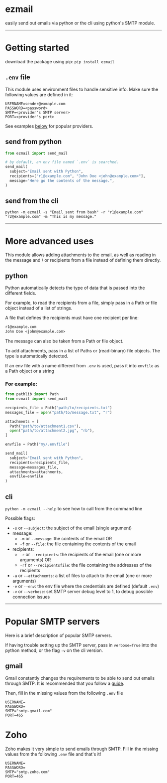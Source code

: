 # ezmail

easily send out emails via python or the cli using python's SMTP module.

---

# Getting started

download the package using pip: `pip install ezmail`

## `.env` file

This module uses environment files to handle sensitive info.
Make sure the following values are defined in it:

```.env
USERNAME=sender@exmaple.com
PASSWORD=<password>
SMTP=<provider's SMTP server>
PORT=<provider's port>
```

See examples [below](https://github.com/Alex23rodriguez/ezmail/edit/main/README.md#smtp-servers) for popular providers.

## send from python

```python
from ezmail import send_mail

# by default, an env file named `.env` is searched.
send_mail(
  subject="Email sent with Python",
  recipients=["r1@example.com", "John Doe <john@example.com>"],
  message="Here go the contents of the message.",
)
```

## send from the cli

`python -m ezmail -s "Email sent from bash" -r "r1@example.com" "r2@example.com" -m "This is my message."`

---

# More advanced uses

This module allows adding attachments to the email, as well as reading in the message and / or recipients from a file instead of defining them directly.

## python

Python automatically detects the type of data that is passed into the different fields.

For example, to read the recipients from a file, simply pass in a Path or file object instead of a list of strings.

A file that defines the recipients must have one recipient per line:

```recipients.txt
r1@example.com
John Doe <john@example.com>
```

The message can also be taken from a Path or file object.

To add attachments, pass in a list of Paths or (read-binary) file objects. The type is automatically detected.

If an env file with a name different from `.env` is used, pass it into `envfile` as a Path object or a string

### For example:

```python
from pathlib import Path
from ezmail import send_mail

recipients_file = Path("path/to/recipients.txt")
messages_file = open("path/to/message.txt", "r")

attachments = [
  Path("path/to/attachment1.csv"),
  open("path/to/attachment2.jpg", "rb"),
]

envfile = Path("my/.envfile")

send_mail(
  subject="Email sent with Python",
  recipients=recipients_file,
  message=messages_file,
  attachments=attachments,
  envfile=envfile
)
```

## cli

`python -m ezmail --help` to see how to call from the command line

Possible flags:

- `-s` or `--subject`: the subject of the email (single argument)
- message:
  - `-m` or `--message`: the contents of the email OR
  - `-f` or `--file`: the file containing the contents of the email
- recipients:
  - `-r` or `--recipients`: the recipients of the email (one or more arguments) OR
  - `-rf` or `--recipientsfile`: the file containing the addresses of the recipients
- `-a` or `--attachments`: a list of files to attach to the email (one or more arguments)
- `-e` or `--env`: the env file where the credentials are defined (default `.env`)
- `-v` or `--verbose`: set SMTP server debug level to 1, to debug possible connection issues

---

# Popular SMTP servers

Here is a brief description of popular SMTP servers.

If having trouble setting up the SMTP server, pass in `verbose=True` into the python method, or the flag `-v` on the cli version.

## gmail

Gmail constantly changes the requirements to be able to send out emails through SMTP. It is recommended that you follow a [guide](https://www.gmass.co/blog/gmail-smtp/).

Then, fill in the missing values from the following `.env` file

```.env
USERNAME=
PASSWORD=
SMTP="smtp.gmail.com"
PORT=465
```

# Zoho

Zoho makes it very simple to send emails through SMTP. Fill in the missing values from the following `.env` file and that's it!

```.env
USERNAME=
PASSWORD=
SMTP="smtp.zoho.com"
PORT=465
```
